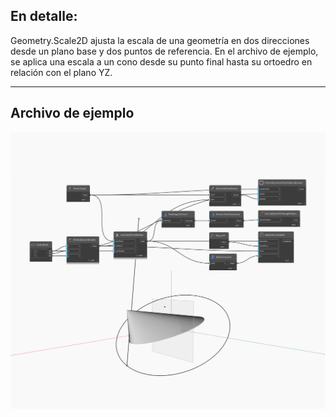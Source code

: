 ## En detalle:
Geometry.Scale2D ajusta la escala de una geometría en dos direcciones desde un plano base y dos puntos de referencia. En el archivo de ejemplo, se aplica una escala a un cono desde su punto final hasta su ortoedro en relación con el plano YZ.
___
## Archivo de ejemplo

![Scale2D](./Autodesk.DesignScript.Geometry.Geometry.Scale2D_img.jpg)

